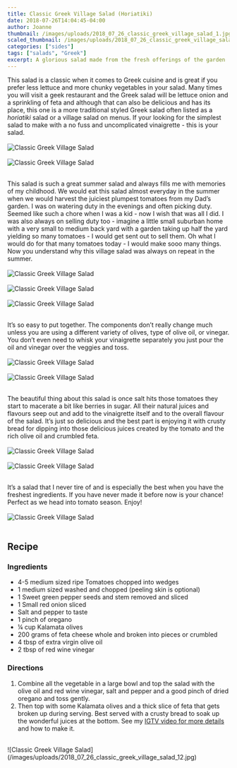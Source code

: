 ```yaml
---
title: Classic Greek Village Salad (Horiatiki)
date: 2018-07-26T14:04:45-04:00
author: Joanne
thumbnail: /images/uploads/2018_07_26_classic_greek_village_salad_1.jpg
scaled_thumbnail: /images/uploads/2018_07_26_classic_greek_village_salad_0.jpg
categories: ["sides"]
tags: ["salads", "Greek"]
excerpt: A glorious salad made from the fresh offerings of the garden
---
```


This salad is a classic when it comes to Greek cuisine and is great if you prefer less lettuce and more chunky vegetables in your salad. Many times you will visit a geek restaurant and the Greek salad will be lettuce onion and a sprinkling of feta and although that can also be delicious and has its place, this one is a more traditional styled Greek salad often listed as a _horiatiki_ salad or a village salad on menus. If your looking for the simplest salad to make with a no fuss and uncomplicated  vinaigrette - this is your salad.
</br>
</br>
![Classic Greek Village Salad](/images/uploads/2018_07_26_classic_greek_village_salad_2.jpg)
</br>
</br>
![Classic Greek Village Salad](/images/uploads/2018_07_26_classic_greek_village_salad_3.jpg)
</br>
</br>

This salad is such a great summer salad and always fills me with memories of my childhood. We would eat this salad almost everyday in the summer when we would harvest the juiciest plumpest tomatoes from my Dad’s garden. I was on watering duty in the evenings and often picking duty. Seemed like such a chore when I was a kid - now I wish that was all I did. I was also always on selling duty too - imagine a little small suburban home with a very small to medium back yard with a garden taking up half the yard yielding so many tomatoes - I would get sent out to sell them. Oh what I would do for that many tomatoes today - I would make sooo many things. Now you understand why this village salad was always on repeat in the summer.
</br>
</br>
![Classic Greek Village Salad](/images/uploads/2018_07_26_classic_greek_village_salad_4.jpg)
</br>
</br>
![Classic Greek Village Salad](/images/uploads/2018_07_26_classic_greek_village_salad_5.jpg)
</br>
</br>
![Classic Greek Village Salad](/images/uploads/2018_07_26_classic_greek_village_salad_6.jpg)
</br>
</br>

It’s so easy to put together. The components don’t really change much unless you are using a different variety of olives, type of olive oil, or vinegar. You don’t even need to whisk your vinaigrette separately you just pour the oil and vinegar over the veggies and toss.
</br>
</br>
![Classic Greek Village Salad](/images/uploads/2018_07_26_classic_greek_village_salad_7.jpg)
</br>
</br>
![Classic Greek Village Salad](/images/uploads/2018_07_26_classic_greek_village_salad_8.jpg)
</br>
</br>

The beautiful thing about this salad is once salt hits those tomatoes they start to macerate a bit like berries in sugar. All their natural juices and flavours seep out and add to the vinaigrette itself and to the overall flavour of the salad. It’s just so delicious and the best part is enjoying it with crusty bread for dipping into those delicious juices created by the tomato and the rich olive oil and crumbled feta.
</br>
</br>
![Classic Greek Village Salad](/images/uploads/2018_07_26_classic_greek_village_salad_9.jpg)
</br>
</br>
![Classic Greek Village Salad](/images/uploads/2018_07_26_classic_greek_village_salad_10.jpg)
</br>
</br>

It’s a salad that I never tire of and is especially the best when you have the freshest ingredients. If you have never made it before now is your chance! Perfect as we head into tomato season. Enjoy!
</br>
</br>
![Classic Greek Village Salad](/images/uploads/2018_07_26_classic_greek_village_salad_11.jpg)
</br>
</br>

## Recipe

### Ingredients

* 4-5 medium sized ripe Tomatoes chopped into wedges 
* 1 medium sized washed and chopped (peeling skin is optional)
* 1 Sweet green pepper seeds and stem removed and sliced
* 1 Small red onion sliced
* Salt and pepper to taste
* 1 pinch of oregano 
* &frac14; cup Kalamata olives
* 200 grams of feta cheese whole and broken into pieces or crumbled 
* 4 tbsp of extra virgin olive oil
* 2 tbsp of red wine vinegar 

### Directions

1. Combine all the vegetable in a large bowl and top the salad with the olive oil and red wine vinegar, salt and pepper and a good pinch of dried oregano and toss gently.
2. Then top with some Kalamata olives and a thick slice of feta that gets broken up during serving. Best served with a crusty bread to soak up the wonderful juices at the bottom. See my <span class="highlight">[IGTV video for more details](https://www.instagram.com/tv/BkvTWxpHaUR/)</span> and how to make it.

</br>
![Classic Greek Village Salad](/images/uploads/2018_07_26_classic_greek_village_salad_12.jpg)
